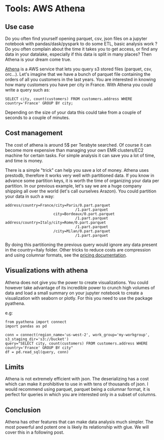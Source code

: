 # Tools: AWS Athena

## Use case
Do you often find yourself opening parquet, csv, json files on a jupyter notebook with pandas/dask/pyspark to do some ETL, basic analysis work ?
Do you often complain about the time it takes you to get access, or find any data in your datalake, especially if this data is split in many places?
Then Athena is your dream come true.

[Athena](https://aws.amazon.com/athena) is a AWS service that lets you query s3 stored files (parquet, csv, orc...). 
Let's imagine that we have a bunch of parquet file containing the orders of all you customers in the last years.
You are interested in knowing how many customers you have per city in France.
With Athena you could write a query such as:

```
SELECT city, count(customers) FROM customers.address WHERE country='France' GROUP BY city;
```

Depending on the size of your data this could take from a couple of seconds to a couple of minutes.

## Cost management
The cost of athena is around 5$ per Terabyte searched. 
Of course it can become more expensive than managing your own EMR clusters/EC2 machine for certain tasks.
For simple analysis it can save you a lot of time, and time is money.

There is a simple "trick" can help you save a lot of money. 
Athena uses prestodb, therefore it works very well with partitioned data.
If you know in advance some partition keys, it is worth the time of organizing your data per partition.
In our previous example, let's say we are a huge company shipping all over the world (let's call ourselves Arazon).
You could partition your data in such a way:

```
address/country=France/city=Paris/0.part.parquet
                                /1.part.parquet
                      city=Bordeaux/0.part.parquet
                                /1.part.parquet
address/country=Italy/city=Rome/0.part.parquet
                                /1.part.parquet
                      /city=Milan/0.part.parquet
                                /1.part.parquet                                
```

By doing this partitioning the previous query would ignore any data present in the country=Italy folder.
Other tricks to reduce costs are compression and using columnar formats, see the [pricing documentation](https://aws.amazon.com/athena/pricing).

## Visualizations with athena
Athena does not give you the power to create visualizations.
You could however take advantage of its incredible power to crunch high volumes of data and load a small summary on your jupyter notebook to create a visualization with seaborn or plotly.
For this you need to use the package pyathena.

e.g:

```
from pyathena import connect
import pandas as pd

conn = connect(region_name='us-west-2', work_group='my-workgroup', s3_staging_dir='s3://bucket')
query="SELECT city, count(customers) FROM customers.address WHERE country='France' GROUP BY city"
df = pd.read_sql(query, conn)

```


## Limits
Athena is not extremely efficient with json. The deserializing has a cost which can make it prohibitive to use in with tens of thousands of json.
I would recommend using parquet, parquet being a columnar format, it is perfect for queries in which you are interested only in a subset of columns.

## Conclusion 
Athena has other features that can make data analysis much simpler.
The most powerful and potent one is likely its relationship with glue.
We will cover this in a following post.
